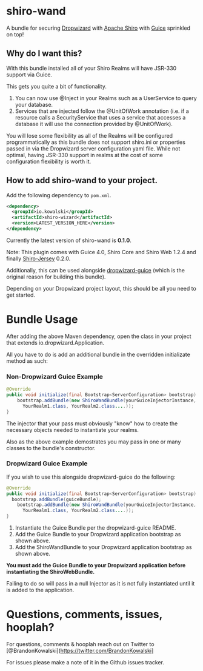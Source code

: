 # shiro-wand

A bundle for securing [Dropwizard](http://dropwizard.io) with [Apache Shiro](http://shiro.apache.org) with [Guice](https://github.com/google/guice) sprinkled on top!

## Why do I want this?

With this bundle installed all of your Shiro Realms will have JSR-330 support via Guice. 

This gets you quite a bit of functionality.

1. You can now use @Inject in your Realms such as a UserService to query your database.
2. Services that are injected follow the @UnitOfWork annotation (i.e. if a resource calls a SecurityService that uses a service that accesses a database it will use the connection provided by @UnitOfWork).

You will lose some flexibility as all of the Realms will be configured programmatically as this bundle does not support shiro.ini or properties passed in via the Dropwizard server configuration yaml file. While not optimal, having JSR-330 support in realms at the cost of some configuration flexibility is worth it.

## How to add shiro-wand to your project.

Add the following dependency to `pom.xml`.

```xml
<dependency>
  <groupId>io.kowalski</groupId>
  <artifactId>shiro-wizard</artifactId>
  <version>LATEST_VERSION_HERE</version>
</dependency>
```

Currently the latest version of shiro-wand is <b>0.1.0</b>.

Note: This plugin comes with Guice 4.0, Shiro Core and Shiro Web 1.2.4 and finally [Shiro-Jersey](https://github.com/silb/shiro-jersey) 0.2.0.

Additionally, this can be used alongside [dropwizard-guice](https://github.com/HubSpot/dropwizard-guice) (which is the original reason for building this bundle).

Depending on your Dropwizard project layout, this should be all you need to get started.

# Bundle Usage

After adding the above Maven dependency, open the class in your project that extends io.dropwizard.Application.

All you have to do is add an additional bundle in the overridden initializate method as such:

### Non-Dropwizard Guice Example

```java
@Override
public void initialize(final Bootstrap<ServerConfiguration> bootstrap) {
	bootstrap.addBundle(new ShiroWandBundle(yourGuiceInjectorInstance, 
	  YourRealm1.class, YourRealm2.class....));
}
```

The injector that your pass must obviously "know" how to create the necessary objects needed to instantiate your realms.

Also as the above example demostrates you may pass in one or many classes to the bundle's constructor. 

### Dropwizard Guice Example

If you wish to use this alongside dropwizard-guice do the following:

```java
@Override
public void initialize(final Bootstrap<ServerConfiguration> bootstrap) {
  bootstrap.addBundle(guiceBundle);
	bootstrap.addBundle(new ShiroWandBundle(yourGuiceInjectorInstance, 
	  YourRealm1.class, YourRealm2.class....));
}
```

1. Instantiate the Guice Bundle per the dropwizard-guice README.
2. Add the Guice Bundle to your Dropwizard application bootstrap as shown above.
3. Add the ShiroWandBundle to your Dropwizard application bootstrap as shown above.

<b>You must add the Guice Bundle to your Dropwizard application before instantiating the ShiroWebBundle.</b>

Failing to do so will pass in a null Injector as it is not fully instantiated until it is added to the application.

# Questions, comments, issues, hooplah?
For questions, comments & hooplah reach out on Twitter to [@BrandonKowalski](https://twitter.com/BrandonKowalski]

For issues please make a note of it in the Github issues tracker.

